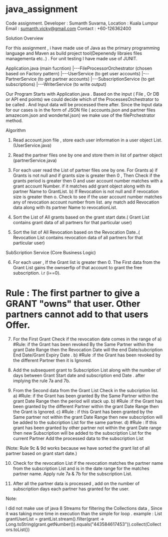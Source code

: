 # java_assignment
Code assignment. Developer : Sumanth Suvarna,
Location : Kuala Lumpur
Email : sumanth.vicky@gmail.com
Contact : +60-126362400

Solution Overview

For this assignment , i have made use of Java as the primary programming language and Maven as build project tool(Depenendy libraies files managementa etc..) . For unit testing I have made use of JUNIT.

Application.java (main fucntion) 
       |---FileProcessorOrchestrator (chosen based on Factory pattern)
                    |---UserService (to get user accounts)
                    |---PartnerService (to get partner accounts)
                    |---SubscriptionService (to get subscriptions)
                    |---WriterService (to write output)
                                      
                              
                              
Our Program Starts with Application.java . Based on the input ( File , Or DB or API end points) we could decide which of the ProcessesOrchestrator to be called . And Input data will be processed there after. Since the Input data for our cases is in the form of JSON file ( accounts.json and partner files amazecom.json and wondertel.json) we make use of the filePrchestrator method.

Algorithm

1) Read account.json file , store each user information in a user object List. (UserService.java)
2) Read the partner files one by one and store them in list of partner object  (partnerService.java)
3) For each user read the List of partner files one by one.
          For Grants
       a)  if Grants is not null and if grants size is greater then 0 , Then Check if the grants period is greater then 0 and user account number matches with a grant account Number. if it matches add grant object along with its partner Name to GrantList.
       b) If Revocation is not null and if revocation size is greater then o. Check to see if the user account number matches any of revocation account number from list. any match add Revocation data along with its partner Name to revocationList.
  
 4) Sort the List of All grants based on the grant start date.( Grant List contains grant data of all partners for that particular user)
 5) Sort the list of All Revocation based on the Revocation Date..( Revocation List contains revocation data of all partners for that particular user)
 
 SubScription Service (Core Business Logic)
 
 6) For each user , If the Grant list is greater then 0. The First data from the Grant List gains the ownserfip of that account to grant the free subscription. i.r   (i==0).
  # Rule : The first partner to give a GRANT "owns" that user. Other partners cannot add to that users Offer. 
  
 7) For the First Grant Check if the revocation date comes in the range of 
       a) #Rule: if the Grant has been revoked By the Same Partner within the grant Date Range then the Revocation Date will the end Date/subcription End Date/Grant Expiry Date .
       b) #Rule :if the Grant has been revoked by the different Partner then it is Ignored.
 
 8) Add the subsequent grant to Subscription List along with the number of days between Grant Start date and subscription end Date . after implying the rule 7a and 7b.
 
 9) From the Second data from the Grant List Check in the subcription list.
         a) #Rule: if the Grant has been granted By the Same Partner within the grant Date Range then the period will stack up.
         b) #Rule :if the Grant has been granted by the different Partner within the grant Date Range then the Grant is Ignored.
         c) #Rule : if this Grant has been granted by the Same partner not within the grant Date Range then new subscription will be added to the subcription List for the same partner.
         d) #Rule : If this grant has been granted by other partner not within the grant Date range then new Subscription will be added to the subscription List for the current Partner
 Add the processed data to the subscription List         

(Note: Rule 9c & 9d works because we have sorted the grant list of all partner based on grant start date.)
         
10) Check for the revocation List if the revocation matches the partner name from the subscription List and is in the date range for the matches partner name.  Apply rule 7a & 7b for the subscription List.

11) After all the partner data is processed , add on the number of subscription days each partner has granted for the user. 
       
 
 Note:
 
 I did not make use of java 8 Streams for filtering the Collections data , Since it was taking more time in execution than the simple for loop .
 example : 
 List<Grant> grantUserList = grantList.stream().filter(grant ->  Long.toString(grant.getNumber()).equals("443584617453")).collect(Collectors.toList())
       
  
                              
                              

